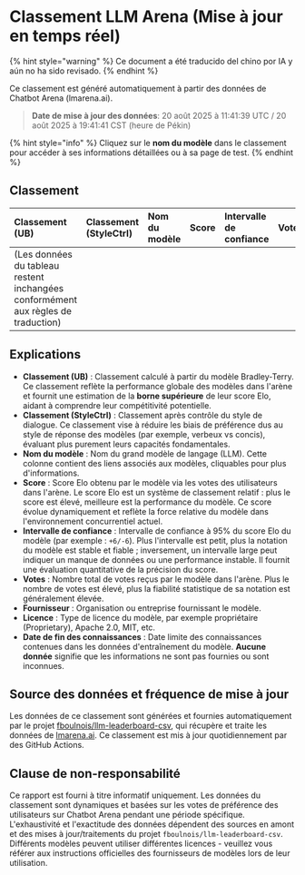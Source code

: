 # Classement LLM Arena (Mise à jour en temps réel)


{% hint style="warning" %}
Ce document a été traducido del chino por IA y aún no ha sido revisado.
{% endhint %}




Ce classement est généré automatiquement à partir des données de Chatbot Arena (lmarena.ai).

> **Date de mise à jour des données**: 20 août 2025 à 11:41:39 UTC / 20 août 2025 à 19:41:41 CST (heure de Pékin)

{% hint style="info" %}
Cliquez sur le **nom du modèle** dans le classement pour accéder à ses informations détaillées ou à sa page de test.
{% endhint %}

## Classement

| Classement (UB) | Classement (StyleCtrl) | Nom du modèle | Score | Intervalle de confiance | Votes | Fournisseur | Licence | Date de fin des connaissances |
|:---|:---|:---|:---|:---|:---|:---|:---|:---|
| (Les données du tableau restent inchangées conformément aux règles de traduction) |

## Explications

- **Classement (UB)** : Classement calculé à partir du modèle Bradley-Terry. Ce classement reflète la performance globale des modèles dans l'arène et fournit une estimation de la **borne supérieure** de leur score Elo, aidant à comprendre leur compétitivité potentielle.
- **Classement (StyleCtrl)** : Classement après contrôle du style de dialogue. Ce classement vise à réduire les biais de préférence dus au style de réponse des modèles (par exemple, verbeux vs concis), évaluant plus purement leurs capacités fondamentales.
- **Nom du modèle** : Nom du grand modèle de langage (LLM). Cette colonne contient des liens associés aux modèles, cliquables pour plus d'informations.
- **Score** : Score Elo obtenu par le modèle via les votes des utilisateurs dans l'arène. Le score Elo est un système de classement relatif : plus le score est élevé, meilleure est la performance du modèle. Ce score évolue dynamiquement et reflète la force relative du modèle dans l'environnement concurrentiel actuel.
- **Intervalle de confiance** : Intervalle de confiance à 95% du score Elo du modèle (par exemple : `+6/-6`). Plus l'intervalle est petit, plus la notation du modèle est stable et fiable ; inversement, un intervalle large peut indiquer un manque de données ou une performance instable. Il fournit une évaluation quantitative de la précision du score.
- **Votes** : Nombre total de votes reçus par le modèle dans l'arène. Plus le nombre de votes est élevé, plus la fiabilité statistique de sa notation est généralement élevée.
- **Fournisseur** : Organisation ou entreprise fournissant le modèle.
- **Licence** : Type de licence du modèle, par exemple propriétaire (Proprietary), Apache 2.0, MIT, etc.
- **Date de fin des connaissances** : Date limite des connaissances contenues dans les données d'entraînement du modèle. **Aucune donnée** signifie que les informations ne sont pas fournies ou sont inconnues.

## Source des données et fréquence de mise à jour

Les données de ce classement sont générées et fournies automatiquement par le projet [fboulnois/llm-leaderboard-csv](https://github.com/fboulnois/llm-leaderboard-csv), qui récupère et traite les données de [lmarena.ai](https://lmarena.ai/). Ce classement est mis à jour quotidiennement par des GitHub Actions.

## Clause de non-responsabilité

Ce rapport est fourni à titre informatif uniquement. Les données du classement sont dynamiques et basées sur les votes de préférence des utilisateurs sur Chatbot Arena pendant une période spécifique. L'exhaustivité et l'exactitude des données dépendent des sources en amont et des mises à jour/traitements du projet `fboulnois/llm-leaderboard-csv`. Différents modèles peuvent utiliser différentes licences - veuillez vous référer aux instructions officielles des fournisseurs de modèles lors de leur utilisation.